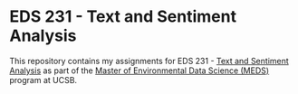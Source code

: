# EDS 231 - Text and Sentiment Analysis
This repository contains my assignments for EDS 231 - [Text and Sentiment Analysis](https://maro406.github.io/EDS-231-text-sentiment/) as part of the [Master of Environmental Data Science (MEDS)](https://ucsb-meds.github.io/) program at UCSB.
